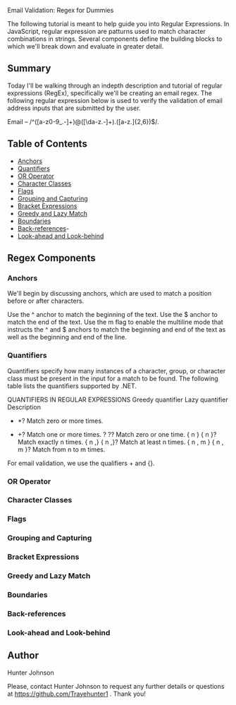 
Email Validation: Regex for Dummies

The following tutorial is meant to help guide you into Regular Expressions. In JavaScript, regular expression are patturns used to match character combinations in strings. Several components define the building blocks to which we'll break down and evaluate in greater detail.

## Summary

Today I'll be walking through an indepth description and tutorial of regular expressions (RegEx), specifically we'll be creating an email regex. The following regular expression below is used to verify the validation of email address inputs that are submitted by the user. 

Email – /^([a-z0-9_\.-]+)@([\da-z\.-]+)\.([a-z\.]{2,6})$/.

## Table of Contents

- [Anchors](#anchors)
- [Quantifiers](#quantifiers)
- [OR Operator](#or-operator)
- [Character Classes](#character-classes)
- [Flags](#flags)
- [Grouping and Capturing](#grouping-and-capturing)
- [Bracket Expressions](#bracket-expressions)
- [Greedy and Lazy Match](#greedy-and-lazy-match)
- [Boundaries](#boundaries)
- [Back-references](#back-references)-
- [Look-ahead and Look-behind](#look-ahead-and-look-behind)

## Regex Components

### Anchors

We'll begin by discussing anchors, which are used to match a position before or after characters.

Use the ^ anchor to match the beginning of the text.
Use the $ anchor to match the end of the text.
Use the m flag to enable the multiline mode that instructs the ^ and $ anchors to match the beginning and end of the text as well as the beginning and end of the line.

### Quantifiers

Quantifiers specify how many instances of a character, group, or character class must be present in the input for a match to be found. The following table lists the quantifiers supported by .NET.

QUANTIFIERS IN REGULAR EXPRESSIONS
Greedy quantifier	Lazy quantifier	Description
*	*?	Match zero or more times.
+	+?	Match one or more times.
?	??	Match zero or one time.
{ n }	{ n }?	Match exactly n times.
{ n ,}	{ n ,}?	Match at least n times.
{ n , m }	{ n , m }?	Match from n to m times.

For email validation, we use the qualifiers + and {}.
### OR Operator

### Character Classes

### Flags

### Grouping and Capturing

### Bracket Expressions

### Greedy and Lazy Match

### Boundaries

### Back-references

### Look-ahead and Look-behind

## Author
Hunter Johnson 

Please, contact Hunter Johnson to request any further details or questions at https://github.com/Trayehunter1 . Thank you! 
